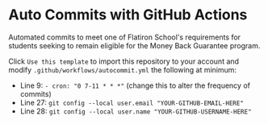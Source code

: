 # Auto Commits with GitHub Actions

Automated commits to meet one of Flatiron School's requirements for students seeking to remain eligible for the Money Back Guarantee program.

Click `Use this template` to import this repository to your account and modify `.github/workflows/autocommit.yml` the following at minimum:

- Line 9: `- cron: "0 7-11 * * *"` (change this to alter the frequency of commits)
- Line 27: `git config --local user.email "YOUR-GITHUB-EMAIL-HERE"`
- Line 28: `git config --local user.name "YOUR-GITHUB-USERNAME-HERE"`